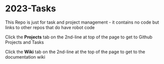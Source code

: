 # 2023-Tasks

This Repo is just for task and project management - it contains no code but links to other repos that do have robot code

Click the **Projects** tab on the 2nd-line at top of the page to get to Github Projects and Tasks

Click the **Wiki** tab on the 2nd-line at the top of the page to get to the documentation wiki
